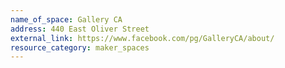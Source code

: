 ```yaml
---
name_of_space: Gallery CA
address: 440 East Oliver Street
external_link: https://www.facebook.com/pg/GalleryCA/about/
resource_category: maker_spaces
---
```

